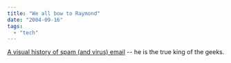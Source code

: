 ```yaml
---
title: "We all bow to Raymond"
date: "2004-09-16"
tags: 
  - "tech"
---
```


[A visual history of spam (and virus) email](http://weblogs.asp.net/oldnewthing/archive/2004/09/16/230388.aspx "A visual history of spam (and virus) email") -- he is the true king of the geeks.
